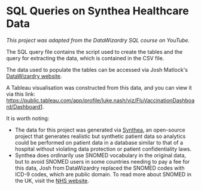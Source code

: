 # SQL Queries on Synthea Healthcare Data
*This project was adapted from the DataWizardry SQL course on YouTube.* 

The SQL query file contains the script used to create the tables and the query for extracting the data, which is contained in the CSV file.

The data used to populate the tables can be accessed via Josh Matlock's [DataWizardry website][data].

A Tableau visualisation was constructed from this data, and you can view it via this link: https://public.tableau.com/app/profile/luke.nash/viz/FluVaccinationDashboard/Dashboard1.

It is worth noting:
- The data for this project was generated via [Synthea][Synthea], an open-source project that generates realistic but synthetic patient data so analytics could be performed on patient data in a database similar to that of a hospital without violating data protection or patient confidentiality laws.
- Synthea does ordinarily use SNOMED vocabulary in the original data, but to avoid SNOMED users in some countries needing to pay a fee for this data, Josh from DataWizardry replaced the SNOMED codes with ICD-9 codes, which are public domain. To read more about SNOMED in the UK, visit the [NHS website][SNOMED]. 

[//]: #
[data]: [https://datawizardry.academy/sql-basics-healthcare/]
[Synthea]: [https://synthea.mitre.org/about]
[SNOMED]: [https://www.england.nhs.uk/digitaltechnology/digital-primary-care/snomed-ct/]

